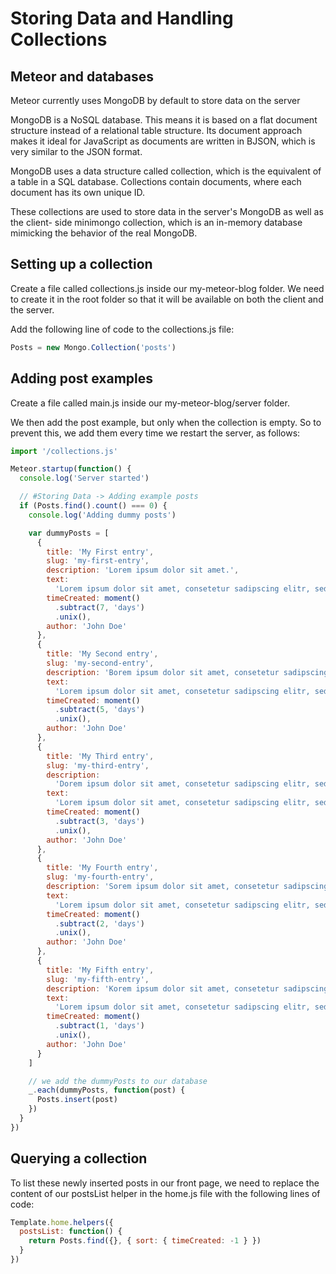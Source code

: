 # Storing Data and Handling Collections

## Meteor and databases

Meteor currently uses MongoDB by default to store data on the server

MongoDB is a NoSQL database. This means it is based on a flat document
structure instead of a relational table structure. Its document approach
makes it ideal for JavaScript as documents are written in BJSON, which is
very similar to the JSON format.

MongoDB uses a data structure called collection, which is the equivalent of a
table in a SQL database. Collections contain documents, where each document
has its own unique ID.

These collections are used to store data in the server's MongoDB as well as
the client- side minimongo collection, which is an in-memory database mimicking
the behavior of the real MongoDB.

## Setting up a collection

Create a file called collections.js inside our my-meteor-blog folder.
We need to create it in the root folder so that it will be available
on both the client and the server.

Add the following line of code to the collections.js file:

```js
Posts = new Mongo.Collection('posts')
```

## Adding post examples

Create a file called main.js inside our my-meteor-blog/server folder.

We then add the post example, but only when the collection is empty.
So to prevent this, we add them every time we restart the server, as follows:

```js
import '/collections.js'

Meteor.startup(function() {
  console.log('Server started')

  // #Storing Data -> Adding example posts
  if (Posts.find().count() === 0) {
    console.log('Adding dummy posts')

    var dummyPosts = [
      {
        title: 'My First entry',
        slug: 'my-first-entry',
        description: 'Lorem ipsum dolor sit amet.',
        text:
          'Lorem ipsum dolor sit amet, consetetur sadipscing elitr, sed diam nonumy eirmod tempor invidunt ut labore et dolore magna aliquyam erat, sed diam voluptua. At vero eos et accusam et justo duo dolores et ea rebum. Stet clita kasd gubergren, no sea takimata sanctus est Lorem ipsum dolor sit amet. Lorem ipsum dolor sit amet, consetetur sadipscing elitr, sed diam nonumy eirmod tempor invidunt ut labore et dolore magna aliquyam erat, sed diam voluptua. At vero eos et accusam et justo duo dolores et ea rebum. Stet clita kasd gubergren, no sea takimata sanctus est Lorem ipsum dolor sit amet.',
        timeCreated: moment()
          .subtract(7, 'days')
          .unix(),
        author: 'John Doe'
      },
      {
        title: 'My Second entry',
        slug: 'my-second-entry',
        description: 'Borem ipsum dolor sit amet, consetetur sadipscing.',
        text:
          'Lorem ipsum dolor sit amet, consetetur sadipscing elitr, sed diam nonumy eirmod tempor invidunt ut labore et dolore magna aliquyam erat, sed diam voluptua. At vero eos et accusam et justo duo dolores et ea rebum. Stet clita kasd gubergren, no sea takimata sanctus est Lorem ipsum dolor sit amet. Lorem ipsum dolor sit amet, consetetur sadipscing elitr, sed diam nonumy eirmod tempor invidunt ut labore et dolore magna aliquyam erat, sed diam voluptua. At vero eos et accusam et justo duo dolores et ea rebum. Stet clita kasd gubergren, no sea takimata sanctus est Lorem ipsum dolor sit amet.',
        timeCreated: moment()
          .subtract(5, 'days')
          .unix(),
        author: 'John Doe'
      },
      {
        title: 'My Third entry',
        slug: 'my-third-entry',
        description:
          'Dorem ipsum dolor sit amet, consetetur sadipscing elitr, sed diam nonumy eirmod tempor.',
        text:
          'Lorem ipsum dolor sit amet, consetetur sadipscing elitr, sed diam nonumy eirmod tempor invidunt ut labore et dolore magna aliquyam erat, sed diam voluptua. At vero eos et accusam et justo duo dolores et ea rebum. Stet clita kasd gubergren, no sea takimata sanctus est Lorem ipsum dolor sit amet. Lorem ipsum dolor sit amet, consetetur sadipscing elitr, sed diam nonumy eirmod tempor invidunt ut labore et dolore magna aliquyam erat, sed diam voluptua. At vero eos et accusam et justo duo dolores et ea rebum. Stet clita kasd gubergren, no sea takimata sanctus est Lorem ipsum dolor sit amet.',
        timeCreated: moment()
          .subtract(3, 'days')
          .unix(),
        author: 'John Doe'
      },
      {
        title: 'My Fourth entry',
        slug: 'my-fourth-entry',
        description: 'Sorem ipsum dolor sit amet, consetetur sadipscing.',
        text:
          'Lorem ipsum dolor sit amet, consetetur sadipscing elitr, sed diam nonumy eirmod tempor invidunt ut labore et dolore magna aliquyam erat, sed diam voluptua. At vero eos et accusam et justo duo dolores et ea rebum. Stet clita kasd gubergren, no sea takimata sanctus est Lorem ipsum dolor sit amet. Lorem ipsum dolor sit amet, consetetur sadipscing elitr, sed diam nonumy eirmod tempor invidunt ut labore et dolore magna aliquyam erat, sed diam voluptua. At vero eos et accusam et justo duo dolores et ea rebum. Stet clita kasd gubergren, no sea takimata sanctus est Lorem ipsum dolor sit amet.',
        timeCreated: moment()
          .subtract(2, 'days')
          .unix(),
        author: 'John Doe'
      },
      {
        title: 'My Fifth entry',
        slug: 'my-fifth-entry',
        description: 'Korem ipsum dolor sit amet, consetetur sadipscing elitr.',
        text:
          'Lorem ipsum dolor sit amet, consetetur sadipscing elitr, sed diam nonumy eirmod tempor invidunt ut labore et dolore magna aliquyam erat, sed diam voluptua. At vero eos et accusam et justo duo dolores et ea rebum. Stet clita kasd gubergren, no sea takimata sanctus est Lorem ipsum dolor sit amet. Lorem ipsum dolor sit amet, consetetur sadipscing elitr, sed diam nonumy eirmod tempor invidunt ut labore et dolore magna aliquyam erat, sed diam voluptua. At vero eos et accusam et justo duo dolores et ea rebum. Stet clita kasd gubergren, no sea takimata sanctus est Lorem ipsum dolor sit amet.',
        timeCreated: moment()
          .subtract(1, 'days')
          .unix(),
        author: 'John Doe'
      }
    ]

    // we add the dummyPosts to our database
    _.each(dummyPosts, function(post) {
      Posts.insert(post)
    })
  }
})
```

## Querying a collection

To list these newly inserted posts in our front page, we need to replace the content
of our postsList helper in the home.js file with the following lines of code:

```js
Template.home.helpers({
  postsList: function() {
    return Posts.find({}, { sort: { timeCreated: -1 } })
  }
})
```
